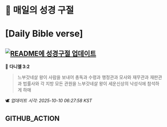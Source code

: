 # 🙏 매일의 성경 구절
# [Daily Bible verse]
## [![README에 성경구절 업데이트](https://github.com/DONGSUKA/first_test/actions/workflows/update-readme-bible.yml/badge.svg)](https://github.com/DONGSUKA/first_test/actions/workflows/update-readme-bible.yml)
<!-- START_BIBLE_VERSE -->
📖 **다니엘 3:2**
> 느부갓네살 왕이 사람을 보내어 총독과 수령과 행정관과 모사와 재무관과 재판관과 법률사와 각 지방 모든 관원을 느부갓네살 왕이 세운신상의 낙성식에 참석하게 하매

🕊️ _업데이트 시각: 2025-10-10 06:27:58 KST_
  <!-- END_BIBLE_VERSE -->
## GITHUB_ACTION
